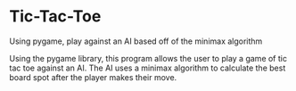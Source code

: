 # Tic-Tac-Toe
Using pygame, play against an AI based off of the minimax algorithm

Using the pygame library, this program allows the user to play a game of tic tac toe against an AI.
The AI uses a minimax algorithm to calculate the best board spot after the player makes their move.

